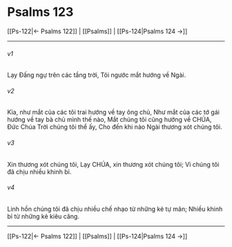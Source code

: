 # Psalms 123

[[Ps-122|← Psalms 122]] | [[Psalms]] | [[Ps-124|Psalms 124 →]]
***



###### v1 
Lạy Đấng ngự trên các tầng trời, Tôi ngước mắt hướng về Ngài. 

###### v2 
Kìa, như mắt của các tôi trai hướng về tay ông chủ, Như mắt của các tớ gái hướng về tay bà chủ mình thế nào, Mắt chúng tôi cũng hướng về CHÚA, Đức Chúa Trời chúng tôi thể ấy, Cho đến khi nào Ngài thương xót chúng tôi. 

###### v3 
Xin thương xót chúng tôi, Lạy CHÚA, xin thương xót chúng tôi; Vì chúng tôi đã chịu nhiều khinh bỉ. 

###### v4 
Linh hồn chúng tôi đã chịu nhiều chế nhạo từ những kẻ tự mãn; Nhiều khinh bỉ từ những kẻ kiêu căng.

***
[[Ps-122|← Psalms 122]] | [[Psalms]] | [[Ps-124|Psalms 124 →]]
